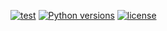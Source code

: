 [![test](https://github.com/matez0/rabbitmq-callback/actions/workflows/test.yml/badge.svg)](https://github.com/matez0/rabbitmq-callback/actions)
[![Python versions](https://img.shields.io/badge/python-3.11-blue.svg)](https://www.python.org/downloads/)
[![license](https://img.shields.io/badge/License-MIT-blue.svg)](https://opensource.org/licenses/MIT)
